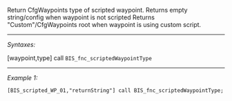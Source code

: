 Return CfgWaypoints type of scripted waypoint.
	Returns empty string/config when waypoint is not scripted
	Returns "Custom"/CfgWaypoints root when waypoint is using custom script.


---
*Syntaxes:*

[waypoint,type] call `BIS_fnc_scriptedWaypointType`

---
*Example 1:*

```sqf
[BIS_scripted_WP_01,"returnString"] call BIS_fnc_scriptedWaypointType;
```